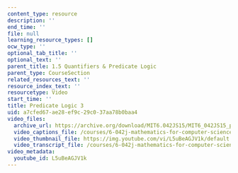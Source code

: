 ```yaml
---
content_type: resource
description: ''
end_time: ''
file: null
learning_resource_types: []
ocw_type: ''
optional_tab_title: ''
optional_text: ''
parent_title: 1.5 Quantifiers & Predicate Logic
parent_type: CourseSection
related_resources_text: ''
resource_index_text: ''
resourcetype: Video
start_time: ''
title: Predicate Logic 3
uid: a7cfed67-ae28-ef9c-29c0-37aa78b0baa4
video_files:
  archive_url: https://archive.org/download/MIT6.042JS15/MIT6_042JS15_predicatelogic3_ipod.mp4
  video_captions_file: /courses/6-042j-mathematics-for-computer-science-spring-2015/add2afb3313f5947afe993dc2cc6ab33_L5uBeAGJV1k.vtt
  video_thumbnail_file: https://img.youtube.com/vi/L5uBeAGJV1k/default.jpg
  video_transcript_file: /courses/6-042j-mathematics-for-computer-science-spring-2015/4df9e73685e5f804e055120bd123dad3_L5uBeAGJV1k.pdf
video_metadata:
  youtube_id: L5uBeAGJV1k
---
```

